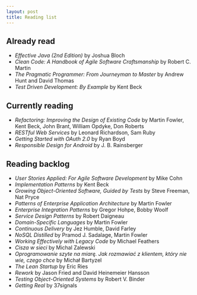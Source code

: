 ```yaml
---
layout: post
title: Reading list
---
```

## Already read

* _Effective Java (2nd Edition)_ by Joshua Bloch
* _Clean Code: A Handbook of Agile Software Craftsmanship_ by Robert C. Martin
* _The Pragmatic Programmer: From Journeyman to Master_ by Andrew Hunt and David Thomas
* _Test Driven Development: By Example_ by Kent Beck

## Currently reading

* _Refactoring: Improving the Design of Existing Code_ by Martin Fowler, Kent Beck, John Brant, William Opdyke, Don Roberts
* _RESTful Web Services_ by Leonard Richardson, Sam Ruby
* _Getting Started with OAuth 2.0_ by Ryan Boyd
* _Responsible Design for Android_ by J. B. Rainsberger

## Reading backlog

* _User Stories Applied: For Agile Software Development_ by Mike Cohn
* _Implementation Patterns_ by Kent Beck
* _Growing Object-Oriented Software, Guided by Tests_ by Steve Freeman, Nat Pryce
* _Patterns of Enterprise Application Architecture_ by Martin Fowler
* _Enterprise Integration Patterns_ by Gregor Hohpe, Bobby Woolf
* _Service Design Patterns_ by Robert Daigneau
* _Domain-Specific Languages_ by Martin Fowler
* _Continuous Delivery_ by Jez Humble, David Farley
* _NoSQL Distilled_ by Pramod J. Sadalage, Martin Fowler
* _Working Effectively with Legacy Code_ by Michael Feathers
* _Cisza w sieci_ by Michal Zalewski
* _Oprogramowanie szyte na miarę. Jak rozmawiać z klientem, który nie wie, czego chce_ by Michał Bartyzel
* _The Lean Startup_ by Eric Ries
* _Rework_ by Jason Fried and David Heinemeier Hansson
* _Testing Object-Oriented Systems_ by Robert V. Binder
* _Getting Real_ by 37signals
